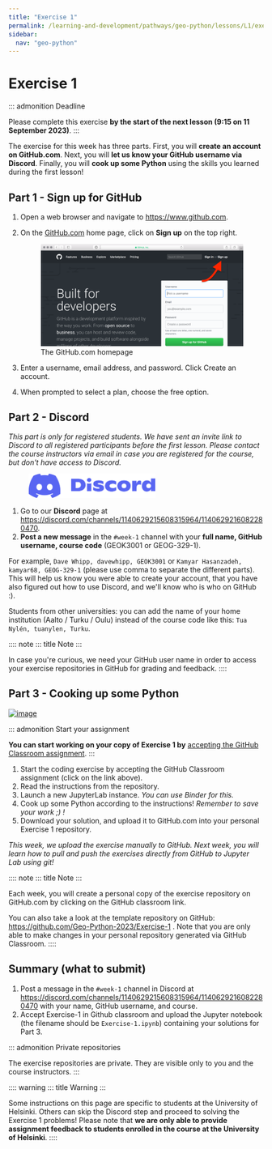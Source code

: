 ```yaml
---
title: "Exercise 1"
permalink: /learning-and-development/pathways/geo-python/lessons/L1/exercise-1/
sidebar:
  nav: "geo-python"
---
```



# Exercise 1

::: admonition
Deadline

Please complete this exercise **by the start of the next lesson (9:15 on
11 September 2023)**.
:::

The exercise for this week has three parts. First, you will **create an
account on GitHub.com**. Next, you will **let us know your GitHub
username via Discord**. Finally, you will **cook up some Python** using
the skills you learned during the first lesson!

## Part 1 - Sign up for GitHub

1.  Open a web browser and navigate to <https://www.github.com>.

2.  On the [GitHub.com](https://www.github.com) home page, click on
    **Sign up** on the top right.

    <figure class="align-center">
    <img src="img/GitHub.png" width="600" alt="img/GitHub.png" />
    <figcaption>The GitHub.com homepage</figcaption>
    </figure>

3.  Enter a username, email address, and password. Click Create an
    account.

4.  When prompted to select a plan, choose the free option.

## Part 2 - Discord

*This part is only for registered students. We have sent an invite link
to Discord to all registered participants before the first lesson.*
*Please contact the course instructors via email in case you are
registered for the course, but don\'t have access to Discord.*

<figure class="dark-light">
<img src="img/Discord-logo.png" class="dark-light" width="250"
alt="img/Discord-logo.png" />
</figure>

1.  Go to our **Discord** page at
    <https://discord.com/channels/1140629215608315964/1140629216082280470>.
2.  **Post a new message** in the `#week-1` channel with your **full
    name, GitHub username, course code** (GEOK3001 or GEOG-329-1).

For example, `Dave Whipp, davewhipp, GEOK3001` or
`Kamyar Hasanzadeh, kamyar68, GEOG-329-1` (please use comma to separate
the different parts). This will help us know you were able to create
your account, that you have also figured out how to use Discord, and
we\'ll know who is who on GitHub :).

Students from other universities: you can add the name of your home
institution (Aalto / Turku / Oulu) instead of the course code like this:
`Tua Nylén, tuanylen, Turku`.

:::: note
::: title
Note
:::

In case you\'re curious, we need your GitHub user name in order to
access your exercise repositories in GitHub for grading and feedback.
::::

## Part 3 - Cooking up some Python

[![image](https://img.shields.io/badge/launch-binder-red.svg)](https://mybinder.org/v2/gh/Geo-Python-2023/Binder/main?urlpath=lab)

::: admonition
Start your assignment

**You can start working on your copy of Exercise 1 by** [accepting the
GitHub Classroom assignment](https://classroom.github.com/a/vwOAq8qb).
:::

1.  Start the coding exercise by accepting the GitHub Classroom
    assignment (click on the link above).
2.  Read the instructions from the repository.
3.  Launch a new JupyterLab instance. *You can use Binder for this.*
4.  Cook up some Python according to the instructions! *Remember to save
    your work ;) !*
5.  Download your solution, and upload it to GitHub.com into your
    personal Exercise 1 repository.

*This week, we upload the exercise manually to GitHub. Next week, you
will learn how to pull and push the exercises directly from GitHub to
Jupyter Lab using git!*

:::: note
::: title
Note
:::

Each week, you will create a personal copy of the exercise repository on
GitHub.com by clicking on the GitHub classroom link.

You can also take a look at the template repository on GitHub:
<https://github.com/Geo-Python-2023/Exercise-1> . Note that you are only
able to make changes in your personal repository generated via GitHub
Classroom.
::::

## Summary (what to submit)

1.  Post a message in the `#week-1` channel in Discord at
    <https://discord.com/channels/1140629215608315964/1140629216082280470>
    with your name, GitHub username, and course.
2.  Accept Exercise-1 in Github classroom and upload the Jupyter
    notebook (the filename should be `Exercise-1.ipynb`) containing your
    solutions for Part 3.

::: admonition
Private repositories

The exercise repositories are private. They are visible only to you and
the course instructors.
:::

:::: warning
::: title
Warning
:::

Some instructions on this page are specific to students at the
University of Helsinki. Others can skip the Discord step and proceed to
solving the Exercise 1 problems! Please note that **we are only able to
provide assignment feedback to students enrolled in the course at the
University of Helsinki**.
::::
